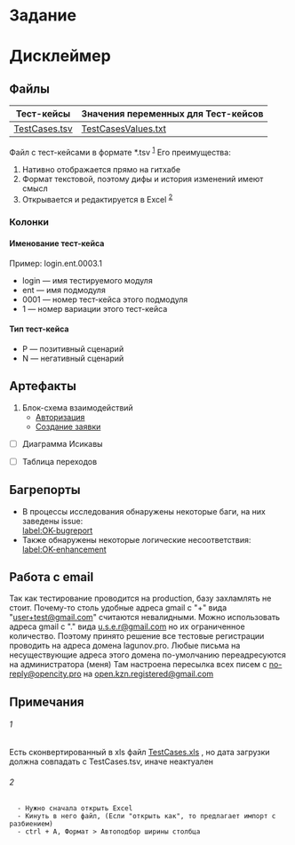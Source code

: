 # Задание

# Дисклеймер

## Файлы
Тест-кейсы | Значения переменных для Тест-кейсов
------------ | -------------
[TestCases.tsv](TestCases.tsv) | [TestCasesValues.txt](TestCasesValues.txt)

Файл с тест-кейсами в формате *.tsv <sup>[1](https://github.com/Lagunov-PRO/TT_OK/blob/master/README.md#1)</sup>
Его преимущества:
1. Нативно отображается прямо на гитхабе
2. Формат текстовой, поэтому дифы и история изменений имеют смысл
3. Открывается и редактируется в Excel <sup>[2](https://github.com/Lagunov-PRO/TT_OK/blob/master/README.md#2)</sup>


### Колонки
#### Именование тест-кейса
Пример: login.ent.0003.1
* login — имя тестируемого модуля
* ent — имя подмодуля
* 0001 — номер тест-кейса этого подмодуля
* 1 — номер вариации этого тест-кейса
#### Тип тест-кейса
* P — позитивный сценарий
* N — негативный сценарий

## Артефакты
1. Блок-схема взаимодействий
      - [Авторизация](/TestCasesArtifacts/login.mindnode/QuickLook/Preview.jpg)
      - [Создание заявки](/TestCasesArtifacts/order.mindnode/QuickLook/Preview.jpg)
- [ ] Диаграмма Исикавы
- [ ] Таблица переходов


## Багрепорты
* В процессы исследования обнаружены некоторые баги, на них заведены issue:<br>
[label:OK-bugreport](https://github.com/Lagunov-PRO/TT_OK/issues?q=is%3Aissue+is%3Aopen+label%3AOK-bugreport)<br>
* Также обнаружены некоторые логические несоответствия:<br>
[label:OK-enhancement](https://github.com/Lagunov-PRO/TT_OK/issues?q=is%3Aissue+is%3Aopen+label%3AOK-enhancement)

## Работа с email
Так как тестирование проводится на production, базу захламлять не стоит.
Почему-то столь удобные адреса gmail с "+" вида "user+test@gmail.com" считаются невалидными.
Можно использовать адреса gmail с "." вида u.s.e.r@gmail.com но их ограниченное количество.
Поэтому принято решение все тестовые регистрации проводить на адреса домена lagunov.pro.
Любые письма на несуществующие адреса этого домена по-умолчанию переадресуются на администратора (меня)
Там настроена пересылка всех писем с no-reply@opencity.pro на open.kzn.registered@gmail.com


## Примечания
###### 1
Есть сконвертированный в xls файл [TestCases.xls](TestCases.xls) , но дата загрузки должна совпадать с TestCases.tsv, иначе неактуален
###### 2
      - Нужно сначала открыть Excel
      - Кинуть в него файл, (Если "открыть как", то предлагает импорт с разбиением)
      - ctrl + A, Формат > Автоподбор ширины столбца
            
